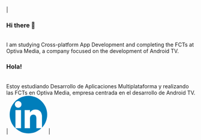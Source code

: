 | | |
|---|---|
| 
### Hi there 👋 
<br> I am studying Cross-platform App Development and completing the FCTs at Optiva Media, a company focused on the development of Android TV. <br> 
### Hola! 
<br> Estoy estudiando Desarrollo de Aplicaciones Multiplataforma y realizando las FCTs en Optiva Media, empresa centrada en el desarrollo de Android TV. 
| <a href="https://www.linkedin.com/in/davidroldanoteo/"><img src="logo_linkedin.png" alt="My Linkdn profile" width="100px" style="border-radius:50%;"></a> |

<!--
**roldanoteodavid/roldanoteodavid** is a ✨ _special_ ✨ repository because its `README.md` (this file) appears on your GitHub profile.

Here are some ideas to get you started:

- 🔭 I’m currently working on ...
- 🌱 I’m currently learning ...
- 👯 I’m looking to collaborate on ...
- 🤔 I’m looking for help with ...
- 💬 Ask me about ...
- 📫 How to reach me: ...
- 😄 Pronouns: ...
- ⚡ Fun fact: ...
-->
